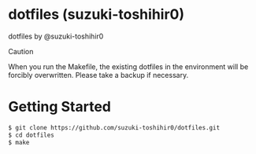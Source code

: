 # dotfiles (suzuki-toshihir0)

dotfiles by @suzuki-toshihir0

> [!CAUTION]
> When you run the Makefile, the existing dotfiles in the environment will be forcibly overwritten. Please take a backup if necessary.

# Getting Started

```sh
$ git clone https://github.com/suzuki-toshihir0/dotfiles.git
$ cd dotfiles
$ make
```
